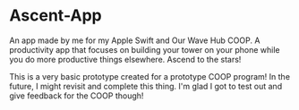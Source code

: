 # Ascent-App
 An app made by me for my Apple Swift and Our Wave Hub COOP. A productivity app that focuses on building your tower on your phone while you do more productive things elsewhere. Ascend to the stars!

This is a very basic prototype created for a prototype COOP program! In the future, I might revisit and complete this thing. I'm glad I got to test out and give feedback for the COOP though!
